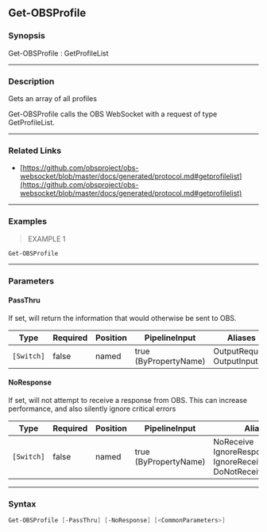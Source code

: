 Get-OBSProfile
--------------




### Synopsis
Get-OBSProfile : GetProfileList



---


### Description

Gets an array of all profiles


Get-OBSProfile calls the OBS WebSocket with a request of type GetProfileList.



---


### Related Links
* [https://github.com/obsproject/obs-websocket/blob/master/docs/generated/protocol.md#getprofilelist](https://github.com/obsproject/obs-websocket/blob/master/docs/generated/protocol.md#getprofilelist)





---


### Examples
> EXAMPLE 1

```PowerShell
Get-OBSProfile
```


---


### Parameters
#### **PassThru**

If set, will return the information that would otherwise be sent to OBS.






|Type      |Required|Position|PipelineInput        |Aliases                      |
|----------|--------|--------|---------------------|-----------------------------|
|`[Switch]`|false   |named   |true (ByPropertyName)|OutputRequest<br/>OutputInput|



#### **NoResponse**

If set, will not attempt to receive a response from OBS.
This can increase performance, and also silently ignore critical errors






|Type      |Required|Position|PipelineInput        |Aliases                                                                |
|----------|--------|--------|---------------------|-----------------------------------------------------------------------|
|`[Switch]`|false   |named   |true (ByPropertyName)|NoReceive<br/>IgnoreResponse<br/>IgnoreReceive<br/>DoNotReceiveResponse|





---


### Syntax
```PowerShell
Get-OBSProfile [-PassThru] [-NoResponse] [<CommonParameters>]
```
